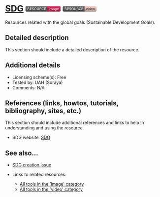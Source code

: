 # [SDG](https://www.globalgoals.org/resources)  [<img src="images/resource-image.png" align="bottom">](https://github.com/e-CLOSE/Toolbox/issues?q=label%3A02_RESOURCE+label%3Aimage) [<img src="images/resource-video.png" align="bottom">](https://github.com/e-CLOSE/Toolbox/issues?q=label%3A02_RESOURCE+label%3Avideo)

Resources related with the global goals (Sustainable Development Goals).


## Detailed description

This section should include a detailed description of the resource.


## Additional details

- Licensing scheme(s): Free
- Tested by: UAH (Soraya)
- Comments: N/A


## References (links, howtos, tutorials, bibliography, sites, etc.)

This section should include additional references and links to help in
understanding and using the resource.

- SDG website: [SDG](https://www.globalgoals.org/resources)


## See also...

- [SDG creation issue](https://github.com/e-CLOSE/Toolbox/issues/196)
- Links to related resources:

  - [All tools in the 'image' category](https://github.com/e-CLOSE/Toolbox/issues?q=label%3A02_RESOURCE+label%3Aimage)
  - [All tools in the 'video' category](https://github.com/e-CLOSE/Toolbox/issues?q=label%3A02_RESOURCE+label%3Avideo)
